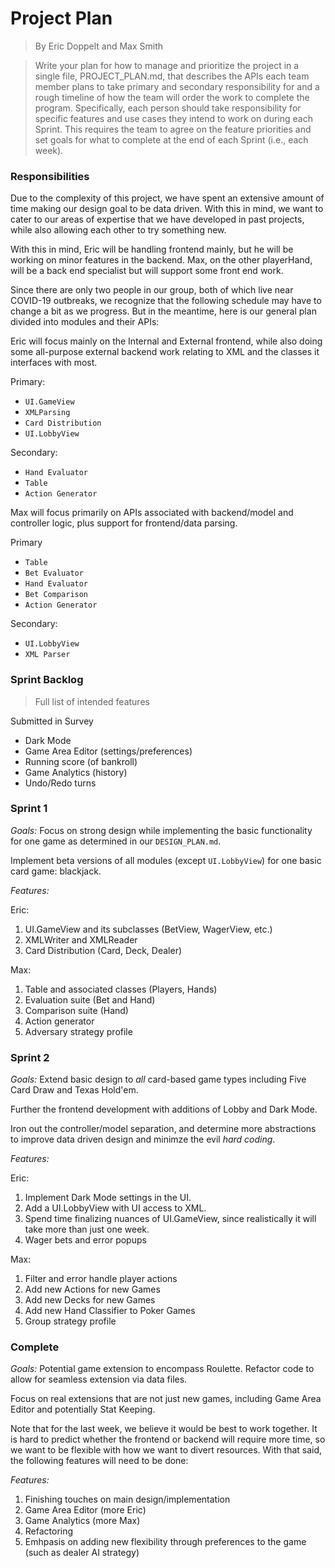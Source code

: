 # Project Plan
> By Eric Doppelt and Max Smith

> Write your plan for how to manage and prioritize the project in a single file, PROJECT_PLAN.md, that describes the APIs each team member plans to take primary and secondary responsibility for and a rough timeline of how the team will order the work to complete the program. Specifically, each person should take responsibility for specific features and use cases they intend to work on during each Sprint. This requires the team to agree on the feature priorities and set goals for what to complete at the end of each Sprint (i.e., each week).

### Responsibilities

Due to the complexity of this project, we have spent an extensive amount of time making our design goal to be data driven. With this in mind, we want to cater to our areas of expertise that we have developed in past projects, while also allowing each other to try something new.

With this in mind, Eric will be handling frontend mainly, but he will be working on minor features in the backend. Max, on the other playerHand, will be a back end specialist but will support some front end work.

Since there are only two people in our group, both of which live near COVID-19 outbreaks, we recognize that the following schedule may have to change a bit as we progress. But in the meantime, here is our general plan divided into modules and their APIs:

Eric will focus mainly on the Internal and External frontend, while also doing some all-purpose external backend work relating to XML and the classes it interfaces with most.

Primary:
* `UI.GameView`
* `XMLParsing`
* `Card Distribution`
* `UI.LobbyView`

Secondary:
* `Hand Evaluator`
* `Table`
* `Action Generator`



Max will focus primarily on APIs associated with backend/model and controller logic, plus support for frontend/data parsing.

Primary
* `Table`
* `Bet Evaluator`
* `Hand Evaluator`
* `Bet Comparison`
* `Action Generator`

Secondary:
* `UI.LobbyView`
* `XML Parser`


### Sprint Backlog
> Full list of intended features

Submitted in Survey
* Dark Mode
* Game Area Editor (settings/preferences)
* Running score (of bankroll)
* Game Analytics (history)
* Undo/Redo turns


### Sprint 1

*Goals:*
Focus on strong design while implementing the basic functionality for one game as determined in our `DESIGN_PLAN.md`.

Implement beta versions of all modules (except `UI.LobbyView`) for one basic card game: blackjack.

*Features:*

Eric:
1. UI.GameView and its subclasses (BetView, WagerView, etc.)
2. XMLWriter and XMLReader
3. Card Distribution (Card, Deck, Dealer)

Max:
1. Table and associated classes (Players, Hands)
2. Evaluation suite (Bet and Hand)
3. Comparison suite (Hand)
4. Action generator
5. Adversary strategy profile

### Sprint 2
*Goals:* 
Extend basic design to *all* card-based game types including Five Card Draw and Texas Hold'em.

Further the frontend development with additions of Lobby and Dark Mode.

Iron out the controller/model separation, and determine more abstractions to improve data driven design and minimze the evil *hard coding*.

*Features:*

Eric:
1. Implement Dark Mode settings in the UI.
2. Add a UI.LobbyView with UI access to XML.
3. Spend time finalizing nuances of UI.GameView, since realistically it will take more than just one week.
4. Wager bets and error popups

Max:
1. Filter and error handle player actions
2. Add new Actions for new Games
3. Add new Decks for new Games
4. Add new Hand Classifier to Poker Games
5. Group strategy profile

### Complete

*Goals:*
Potential game extension to encompass Roulette. Refactor code to allow for seamless extension via data files.

Focus on real extensions that are not just new games, including Game Area Editor and potentially Stat Keeping.

Note that for the last week, we believe it would be best to work together. It is hard to predict whether the frontend or backend will require more time, so we want to be flexible with how we want to divert resources. With that said, the following features will need to be done:

*Features:*
1. Finishing touches on main design/implementation
2. Game Area Editor (more Eric)
3. Game Analytics (more Max)
4. Refactoring
5. Emhpasis on adding new flexibility through preferences to the game (such as dealer AI strategy)

